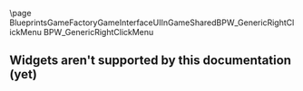 \page BlueprintsGameFactoryGameInterfaceUIInGameSharedBPW_GenericRightClickMenu BPW_GenericRightClickMenu
## Widgets aren't supported by this documentation (yet)
